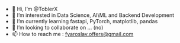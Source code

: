 - 👋 Hi, I’m @ToblerX
- 👀 I’m interested in Data Science, AI\ML and Backend Development
- 🌱 I’m currently learning fastapi, PyTorch, matplotlib, pandas
- 💞️ I’m looking to collaborate on ... (no)
- 📫 How to reach me : fyaroslav.offers@gmail.com

<!---
ToblerX/ToblerX is a ✨ special ✨ repository because its `README.md` (this file) appears on your GitHub profile.
You can click the Preview link to take a look at your changes.
--->

